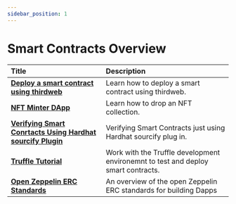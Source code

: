 ```yaml
---
sidebar_position: 1
---
```


# Smart Contracts Overview

| Title                                                                           | Description                                                                       |
| :------------------------------------------------------------------------------ | :-------------------------------------------------------------------------------- |
| [**Deploy a smart contract using thirdweb**](smart_contract_using_thirdweb)     | Learn how to deploy a smart contract using thirdweb.                              |
| [**NFT Minter DApp**](nft_minter)                                               | Learn how to drop an NFT collection.                                              |
| [**Verifying Smart Conrtacts Using Hardhat sourcify Plugin**](hardhat_sourcify) | Verifying Smart Contracts just using Hardhat sourcify plug in.                    |
| [**Truffle Tutorial**](truffle)                                                 | Work with the Truffle development environemnt to test and deploy smart contracts. |
| [**Open Zeppelin ERC Standards**](open_zeppelin)                                | An overview of the open Zeppelin ERC standards for building Dapps                 |